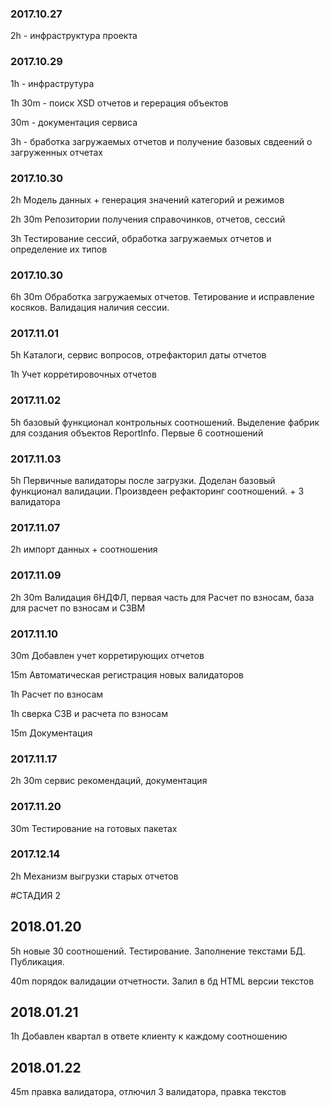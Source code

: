 ### 2017.10.27
2h - инфраструктура проекта

### 2017.10.29
1h - инфраструтура

1h 30m - поиск XSD отчетов и герерация объектов

30m - документация сервиса

3h - бработка загружаемых отчетов и получение базовых свдеений о загруженных отчетах

### 2017.10.30
2h Модель данных + генерация значений категорий и режимов

2h 30m Репозитории получения справочинков, отчетов, сессий

3h Тестирование сессий, обработка загружаемых отчетов и определение их типов

### 2017.10.30
6h 30m Обработка загружаемых отчетов. Тетирование и исправление косяков. Валидация наличия сессии.

### 2017.11.01
5h Каталоги, сервис вопросов, отрефакторил даты отчетов

1h Учет корретировочных отчетов

### 2017.11.02
5h базовый функционал контрольных соотношений. Выделение фабрик для создания объектов ReportInfo. Первые 6 соотношений

### 2017.11.03
5h Первичные валидаторы после загрузки. Доделан базовый функционал валидации. Произвдеен рефакторинг соотношений. + 3 валидатора

### 2017.11.07
2h импорт данных + соотношения

### 2017.11.09 
2h 30m Валидация 6НДФЛ, первая часть для Расчет по взносам, база для расчет по взносам и СЗВМ

### 2017.11.10
30m Добавлен учет корретирующих отчетов

15m Автоматическая регистрация новых валидаторов

1h Расчет по взносам

1h сверка СЗВ и расчета по взносам

15m Документация

### 2017.11.17
2h 30m сервис рекомендаций, документация

### 2017.11.20
30m Тестирование на готовых пакетах

### 2017.12.14
2h Механизм выгрузки старых отчетов


#СТАДИЯ 2
## 2018.01.20
5h новые 30 соотношений. Тестирование. Заполнение текстами БД. Публикация.

40m порядок валидации отчетности. Залил в бд HTML версии текстов

## 2018.01.21
1h Добавлен квартал в ответе клиенту к каждому соотношению

## 2018.01.22
45m правка валидатора, отлючил 3 валидатора, правка текстов
